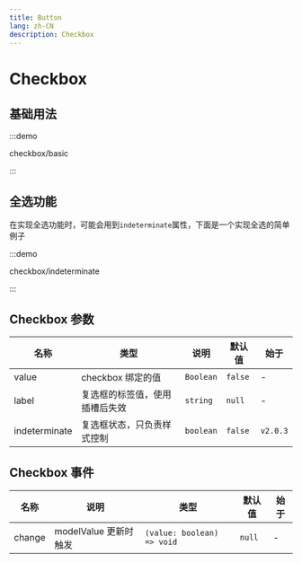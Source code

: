 ```yaml
---
title: Button
lang: zh-CN
description: Checkbox
---
```


# Checkbox

## 基础用法

:::demo

checkbox/basic

:::

## 全选功能

在实现全选功能时，可能会用到`indeterminate`属性，下面是一个实现全选的简单例子

:::demo

checkbox/indeterminate

:::

## Checkbox 参数

| 名称          | 类型                           | 说明      | 默认值  | 始于     |
| ------------- | ------------------------------ | --------- | ------- | -------- |
| value         | checkbox 绑定的值              | `Boolean` | `false` | -        |
| label         | 复选框的标签值，使用插槽后失效 | `string`  | `null`  | -        |
| indeterminate | 复选框状态，只负责样式控制     | `boolean` | `false` | `v2.0.3` |

## Checkbox 事件

| 名称   | 说明                  | 类型                       | 默认值 | 始于 |
| ------ | --------------------- | -------------------------- | ------ | ---- |
| change | modelValue 更新时触发 | `(value: boolean) => void` | `null` | -    |
